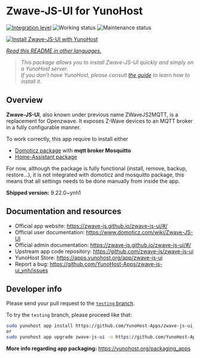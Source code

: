 <!--
N.B.: This README was automatically generated by <https://github.com/YunoHost/apps/tree/master/tools/readme_generator>
It shall NOT be edited by hand.
-->

# Zwave-JS-UI for YunoHost

[![Integration level](https://dash.yunohost.org/integration/zwave-js-ui.svg)](https://ci-apps.yunohost.org/ci/apps/zwave-js-ui/) ![Working status](https://ci-apps.yunohost.org/ci/badges/zwave-js-ui.status.svg) ![Maintenance status](https://ci-apps.yunohost.org/ci/badges/zwave-js-ui.maintain.svg)

[![Install Zwave-JS-UI with YunoHost](https://install-app.yunohost.org/install-with-yunohost.svg)](https://install-app.yunohost.org/?app=zwave-js-ui)

*[Read this README in other languages.](./ALL_README.md)*

> *This package allows you to install Zwave-JS-UI quickly and simply on a YunoHost server.*  
> *If you don't have YunoHost, please consult [the guide](https://yunohost.org/install) to learn how to install it.*

## Overview

**Zwave-JS-UI**, also known under previous name ZWaveJS2MQTT, is a replacement for Openzwave. It exposes Z-Wave devices to an MQTT broker in a fully configurable manner.

To work correctly, this app require to install either
- [Domoticz package](https://github.com/YunoHost-Apps/domoticz_ynh) with **mqtt broker Mosquitto**
- [Home-Assistant package](https://github.com/YunoHost-Apps/homeassistant_ynh)


For now, although the package is fully functional (install, remove, backup, restore...), it is not integrated with domoticz and mosquitto package, this means that all settings needs to be done manually from inside the app.



**Shipped version:** 9.22.0~ynh1
## Documentation and resources

- Official app website: <https://zwave-js.github.io/zwave-js-ui/#/>
- Official user documentation: <https://www.domoticz.com/wiki/Zwave-JS-UI>
- Official admin documentation: <https://zwave-js.github.io/zwave-js-ui/#/>
- Upstream app code repository: <https://github.com/zwave-js/zwave-js-ui>
- YunoHost Store: <https://apps.yunohost.org/app/zwave-js-ui>
- Report a bug: <https://github.com/YunoHost-Apps/zwave-js-ui_ynh/issues>

## Developer info

Please send your pull request to the [`testing` branch](https://github.com/YunoHost-Apps/zwave-js-ui_ynh/tree/testing).

To try the `testing` branch, please proceed like that:

```bash
sudo yunohost app install https://github.com/YunoHost-Apps/zwave-js-ui_ynh/tree/testing --debug
or
sudo yunohost app upgrade zwave-js-ui -u https://github.com/YunoHost-Apps/zwave-js-ui_ynh/tree/testing --debug
```

**More info regarding app packaging:** <https://yunohost.org/packaging_apps>

